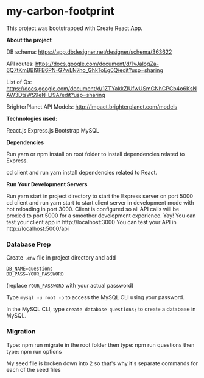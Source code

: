 # my-carbon-footprint

This project was bootstrapped with Create React App.

**About the project**

DB schema: https://app.dbdesigner.net/designer/schema/363622

API routes: https://docs.google.com/document/d/1vJalogZa-6Q7tKmBBl9FB6PN-G7wLN7no_GhkToEg0Q/edit?usp=sharing

List of Qs: https://docs.google.com/document/d/1ZTYakkZIUfwUSmGNhCPCb4o6KsNAW3DtsWS9eN-LI9A/edit?usp=sharing

BrighterPlanet API Models: http://impact.brighterplanet.com/models

**Technologies used:**

React.js
Express.js
Bootstrap
MySQL

**Dependencies**

Run yarn or npm install on root folder to install dependencies related to Express.

cd client and run yarn install dependencies related to React.

**Run Your Development Servers**

Run yarn start in project directory to start the Express server on port 5000
cd client and run yarn start to start client server in development mode with hot reloading in port 3000.
Client is configured so all API calls will be proxied to port 5000 for a smoother development experience. Yay!
You can test your client app in http://localhost:3000
You can test your API in http://localhost:5000/api

### Database Prep

Create `.env` file in project directory and add

```
DB_NAME=questions
DB_PASS=YOUR_PASSWORD
```

(replace `YOUR_PASSWORD` with your actual password)

Type `mysql -u root -p` to access the MySQL CLI using your password.

In the MySQL CLI, type `create database questions;` to create a database in MySQL.

### Migration

Type: npm run migrate in the root folder
then type: npm run questions
then type: npm run options

My seed file is broken down into 2 so that's why it's separate commands for each of the seed files
